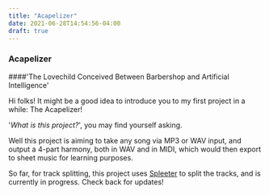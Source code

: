 ```yaml
---
title: "Acapelizer"
date: 2021-06-28T14:54:56-04:00
draft: true
---
```

### Acapelizer
####'The Lovechild Conceived Between Barbershop and Artificial Intelligence'

Hi folks! It might be a good idea to introduce you to my first project in a while: The Acapelizer!

'*What is this project?*', you may find yourself asking.

Well this project is aiming to take any song via MP3 or WAV input, and output a 4-part harmony, both in WAV and in MIDI, which would then export to sheet music for learning purposes. 

So far, for track splitting, this project uses [Spleeter](https://github.com/deezer/spleeter "Spleeter") to split the tracks, and is currently in progress. Check back for updates!

